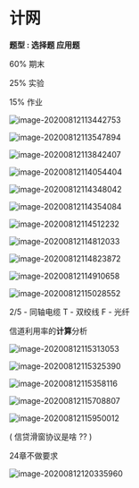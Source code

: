 # 计网

**题型 : 选择题 应用题**

60% 期末

25% 实验

15% 作业

![image-20200812113442753](https://youpai.roccoshi.top/img/20200812113443.png)

![image-20200812113547894](https://youpai.roccoshi.top/img/20200812160502.png)

![image-20200812113842407](https://youpai.roccoshi.top/img/20200812160508.png)

![image-20200812114054404](https://youpai.roccoshi.top/img/20200812160513.png)

![image-20200812114348042](https://youpai.roccoshi.top/img/20200812160516.png)

![image-20200812114354084](https://youpai.roccoshi.top/img/20200812165534.png)

![image-20200812114512232](https://youpai.roccoshi.top/img/20200812160521.png)

![image-20200812114812033](https://youpai.roccoshi.top/img/20200812160525.png)

![image-20200812114823872](https://youpai.roccoshi.top/img/20200812165522.png)

![image-20200812114910658](https://youpai.roccoshi.top/img/20200812160529.png)

![image-20200812115028552](https://youpai.roccoshi.top/img/20200812160555.png)

2/5 - 同轴电缆 T - 双绞线 F - 光纤

信道利用率的**计算**分析

![image-20200812115313053](https://youpai.roccoshi.top/img/20200812160559.png)

![image-20200812115325390](https://youpai.roccoshi.top/img/20200812160603.png)

![image-20200812115358116](C:\Users\47461\Desktop\计网.assets\image-20200812115358116.png)

![image-20200812115708807](https://youpai.roccoshi.top/img/20200812160606.png)

![image-20200812115950012](https://youpai.roccoshi.top/img/20200812160609.png)

( 信贷滑窗协议是啥 ?? )

24章不做要求

![image-20200812120335960](https://youpai.roccoshi.top/img/20200812160611.png)